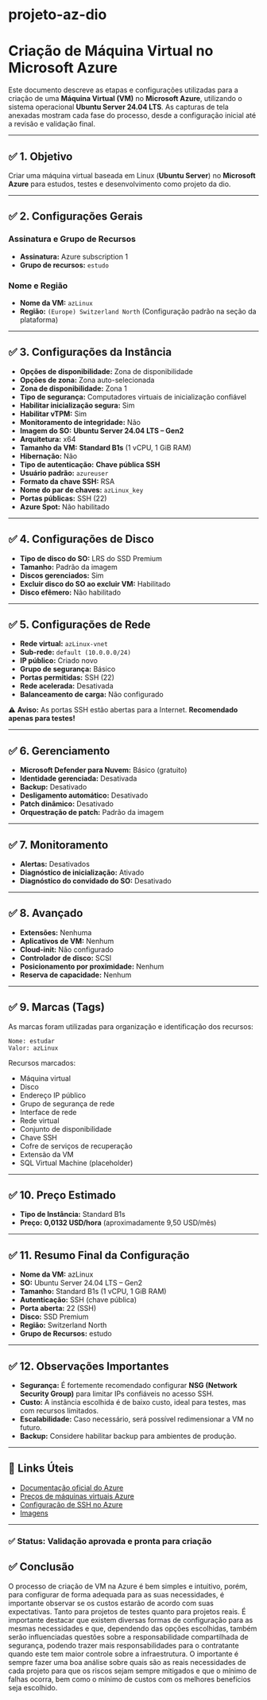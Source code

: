 # projeto-az-dio
# **Criação de Máquina Virtual no Microsoft Azure**

Este documento descreve as etapas e configurações utilizadas para a criação de uma **Máquina Virtual (VM)** no **Microsoft Azure**, utilizando o sistema operacional **Ubuntu Server 24.04 LTS**. As capturas de tela anexadas mostram cada fase do processo, desde a configuração inicial até a revisão e validação final.

---

## ✅ **1. Objetivo**
Criar uma máquina virtual baseada em Linux (**Ubuntu Server**) no **Microsoft Azure** para estudos, testes e desenvolvimento como projeto da dio.

---

## ✅ **2. Configurações Gerais**
### **Assinatura e Grupo de Recursos**
- **Assinatura:** Azure subscription 1
- **Grupo de recursos:** `estudo` 

### **Nome e Região**
- **Nome da VM:** `azLinux`
- **Região:** `(Europe) Switzerland North` (Configuração padrão na seção da plataforma)

---

## ✅ **3. Configurações da Instância**
- **Opções de disponibilidade:** Zona de disponibilidade
- **Opções de zona:** Zona auto-selecionada
- **Zona de disponibilidade:** Zona 1
- **Tipo de segurança:** Computadores virtuais de inicialização confiável
- **Habilitar inicialização segura:** Sim
- **Habilitar vTPM:** Sim
- **Monitoramento de integridade:** Não
- **Imagem do SO:** **Ubuntu Server 24.04 LTS – Gen2**
- **Arquitetura:** x64
- **Tamanho da VM:** **Standard B1s** (1 vCPU, 1 GiB RAM)
- **Hibernação:** Não
- **Tipo de autenticação:** **Chave pública SSH**
- **Usuário padrão:** `azureuser`
- **Formato da chave SSH:** RSA
- **Nome do par de chaves:** `azLinux_key`
- **Portas públicas:** SSH (22)
- **Azure Spot:** Não habilitado

---

## ✅ **4. Configurações de Disco**
- **Tipo de disco do SO:** LRS do SSD Premium
- **Tamanho:** Padrão da imagem
- **Discos gerenciados:** Sim
- **Excluir disco do SO ao excluir VM:** Habilitado
- **Disco efêmero:** Não habilitado

---

## ✅ **5. Configurações de Rede**
- **Rede virtual:** `azLinux-vnet`
- **Sub-rede:** `default (10.0.0.0/24)`
- **IP público:** Criado novo
- **Grupo de segurança:** Básico
- **Portas permitidas:** SSH (22)
- **Rede acelerada:** Desativada
- **Balanceamento de carga:** Não configurado

⚠️ **Aviso:** As portas SSH estão abertas para a Internet. **Recomendado apenas para testes!**

---

## ✅ **6. Gerenciamento**
- **Microsoft Defender para Nuvem:** Básico (gratuito)
- **Identidade gerenciada:** Desativada
- **Backup:** Desativado
- **Desligamento automático:** Desativado
- **Patch dinâmico:** Desativado
- **Orquestração de patch:** Padrão da imagem

---

## ✅ **7. Monitoramento**
- **Alertas:** Desativados
- **Diagnóstico de inicialização:** Ativado
- **Diagnóstico do convidado do SO:** Desativado

---

## ✅ **8. Avançado**
- **Extensões:** Nenhuma
- **Aplicativos de VM:** Nenhum
- **Cloud-init:** Não configurado
- **Controlador de disco:** SCSI
- **Posicionamento por proximidade:** Nenhum
- **Reserva de capacidade:** Nenhum

---

## ✅ **9. Marcas (Tags)**
As marcas foram utilizadas para organização e identificação dos recursos:
```
Nome: estudar
Valor: azLinux
```
Recursos marcados:
- Máquina virtual
- Disco
- Endereço IP público
- Grupo de segurança de rede
- Interface de rede
- Rede virtual
- Conjunto de disponibilidade
- Chave SSH
- Cofre de serviços de recuperação
- Extensão da VM
- SQL Virtual Machine (placeholder)

---

## ✅ **10. Preço Estimado**
- **Tipo de Instância:** Standard B1s
- **Preço:** **0,0132 USD/hora** (aproximadamente 9,50 USD/mês)

---

## ✅ **11. Resumo Final da Configuração**
- **Nome da VM:** azLinux
- **SO:** Ubuntu Server 24.04 LTS – Gen2
- **Tamanho:** Standard B1s (1 vCPU, 1 GiB RAM)
- **Autenticação:** SSH (chave pública)
- **Porta aberta:** 22 (SSH)
- **Disco:** SSD Premium
- **Região:** Switzerland North
- **Grupo de Recursos:** estudo

---

## ✅ **12. Observações Importantes**
- **Segurança:** É fortemente recomendado configurar **NSG (Network Security Group)** para limitar IPs confiáveis no acesso SSH.
- **Custo:** A instância escolhida é de baixo custo, ideal para testes, mas com recursos limitados.
- **Escalabilidade:** Caso necessário, será possível redimensionar a VM no futuro.
- **Backup:** Considere habilitar backup para ambientes de produção.

---

## 🔗 **Links Úteis**
- [Documentação oficial do Azure](https://learn.microsoft.com/azure)
- [Preços de máquinas virtuais Azure](https://azure.microsoft.com/pricing/details/virtual-machines/)
- [Configuração de SSH no Azure](https://learn.microsoft.com/azure/virtual-machines/linux/ssh-from-windows)
- [Imagens](/images/)

---

### ✅ **Status: Validação aprovada e pronta para criação**

## ✅ Conclusão
O processo de criação de VM na Azure é bem simples e intuitivo, porém, para configurar de forma adequada para as suas necessidades, é importante observar se os custos estarão de acordo com suas expectativas. Tanto para projetos de testes quanto para projetos reais. É importante destacar que existem diversas formas de configuração para as mesmas necessidades e que, dependendo das opções escolhidas, também serão influenciadas questões sobre a responsabilidade compartilhada de segurança, podendo trazer mais responsabilidades para o contratante quando este tem maior controle sobre a infraestrutura. O importante é sempre fazer uma boa análise sobre quais são as reais necessidades de cada projeto para que os riscos sejam sempre mitigados e que o mínimo de falhas ocorra, bem como o mínimo de custos com os melhores benefícios seja escolhido. 
